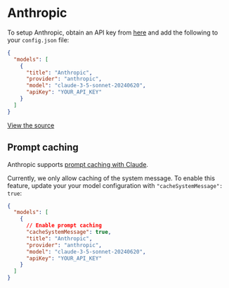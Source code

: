 # Anthropic

To setup Anthropic, obtain an API key from [here](https://www.anthropic.com/api) and add the following to your `config.json` file:

```json title="~/.continue/config.json"
{
  "models": [
    {
      "title": "Anthropic",
      "provider": "anthropic",
      "model": "claude-3-5-sonnet-20240620",
      "apiKey": "YOUR_API_KEY"
    }
  ]
}
```

[View the source](https://github.com/continuedev/continue/blob/main/core/llm/llms/Anthropic.ts)

## Prompt caching

Anthropic supports [prompt caching with Claude](https://docs.anthropic.com/en/docs/build-with-claude/prompt-caching).

Currently, we only allow caching of the system message. To enable this feature, update your your model configuration with `"cacheSystemMessage": true`:

```json
{
  "models": [
    {
      // Enable prompt caching
      "cacheSystemMessage": true,
      "title": "Anthropic",
      "provider": "anthropic",
      "model": "claude-3-5-sonnet-20240620",
      "apiKey": "YOUR_API_KEY"
    }
  ]
}
```
